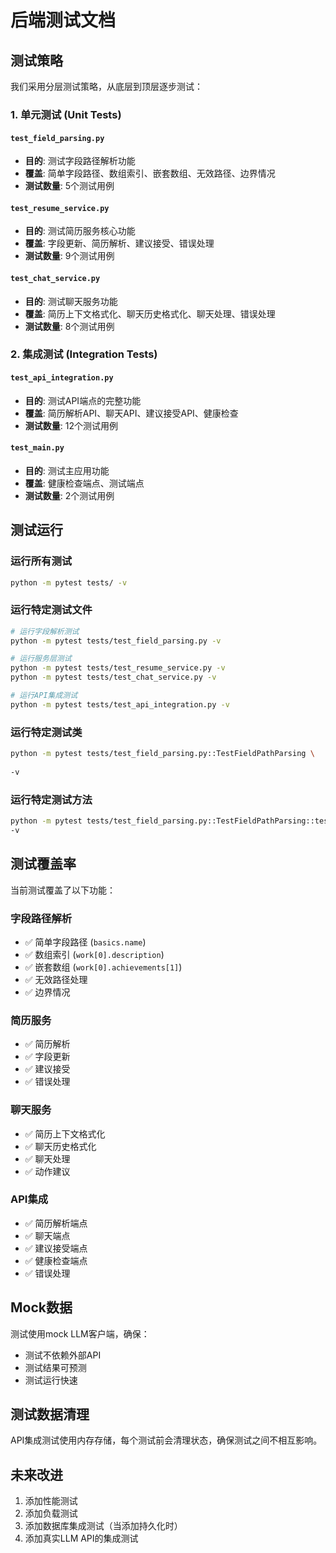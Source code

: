 # 后端测试文档

## 测试策略

我们采用分层测试策略，从底层到顶层逐步测试：

### 1. 单元测试 (Unit Tests)

#### `test_field_parsing.py`

- **目的**: 测试字段路径解析功能
- **覆盖**: 简单字段路径、数组索引、嵌套数组、无效路径、边界情况
- **测试数量**: 5个测试用例

#### `test_resume_service.py`

- **目的**: 测试简历服务核心功能
- **覆盖**: 字段更新、简历解析、建议接受、错误处理
- **测试数量**: 9个测试用例

#### `test_chat_service.py`

- **目的**: 测试聊天服务功能
- **覆盖**: 简历上下文格式化、聊天历史格式化、聊天处理、错误处理
- **测试数量**: 8个测试用例

### 2. 集成测试 (Integration Tests)

#### `test_api_integration.py`

- **目的**: 测试API端点的完整功能
- **覆盖**: 简历解析API、聊天API、建议接受API、健康检查
- **测试数量**: 12个测试用例

#### `test_main.py`

- **目的**: 测试主应用功能
- **覆盖**: 健康检查端点、测试端点
- **测试数量**: 2个测试用例

## 测试运行

### 运行所有测试

```bash
python -m pytest tests/ -v
```

### 运行特定测试文件

```bash
# 运行字段解析测试
python -m pytest tests/test_field_parsing.py -v

# 运行服务层测试
python -m pytest tests/test_resume_service.py -v
python -m pytest tests/test_chat_service.py -v

# 运行API集成测试
python -m pytest tests/test_api_integration.py -v
```

### 运行特定测试类

```bash
python -m pytest tests/test_field_parsing.py::TestFieldPathParsing \
    
-v
```

### 运行特定测试方法

```bash
python -m pytest tests/test_field_parsing.py::TestFieldPathParsing::test_simple_field_path \
-v
```

## 测试覆盖率

当前测试覆盖了以下功能：

### 字段路径解析

- ✅ 简单字段路径 (`basics.name`)
- ✅ 数组索引 (`work[0].description`)
- ✅ 嵌套数组 (`work[0].achievements[1]`)
- ✅ 无效路径处理
- ✅ 边界情况

### 简历服务

- ✅ 简历解析
- ✅ 字段更新
- ✅ 建议接受
- ✅ 错误处理

### 聊天服务

- ✅ 简历上下文格式化
- ✅ 聊天历史格式化
- ✅ 聊天处理
- ✅ 动作建议

### API集成

- ✅ 简历解析端点
- ✅ 聊天端点
- ✅ 建议接受端点
- ✅ 健康检查端点
- ✅ 错误处理

## Mock数据

测试使用mock LLM客户端，确保：

- 测试不依赖外部API
- 测试结果可预测
- 测试运行快速

## 测试数据清理

API集成测试使用内存存储，每个测试前会清理状态，确保测试之间不相互影响。

## 未来改进

1. 添加性能测试
2. 添加负载测试
3. 添加数据库集成测试（当添加持久化时）
4. 添加真实LLM API的集成测试
